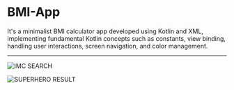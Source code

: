 # BMI-App

It's a minimalist BMI calculator app developed using Kotlin and XML, implementing fundamental Kotlin concepts such as constants, view binding, handling user interactions, screen navigation, and color management.

---

![IMC SEARCH](https://github.com/D-landJS/Superhero-App/assets/55060895/929c85e1-cd72-4026-92b7-b9a237310097)


![SUPERHERO RESULT](https://github.com/D-landJS/Superhero-App/assets/55060895/0daf7b3c-64f1-4650-8648-befe8573eb23)

